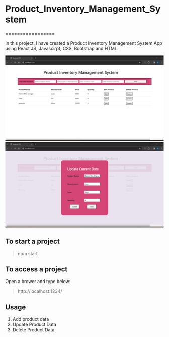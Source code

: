 # Product_Inventory_Management_System
=================

In this project, I have created a Product Inventory Management System App using React JS, Javascirpt, CSS, Bootstrap and HTML.

![](https://github.com/Nikitadhonnar16/Product_Inventory_Management_System/blob/main/images/main_page.png) 
![](https://github.com/Nikitadhonnar16/Product_Inventory_Management_System/blob/main/images/Madal_page.png) 

## To start a project ##
> npm start

## To access a project ##

Open a brower and type below:
> http://localhost:1234/


## Usage

1. Add product data 
2. Update Product Data
3. Delete Product Data
